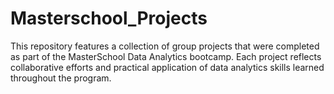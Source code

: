 # Masterschool_Projects
This repository features a collection of group projects that were completed as part of the MasterSchool Data Analytics bootcamp. Each project reflects collaborative efforts and practical application of data analytics skills learned throughout the program.

